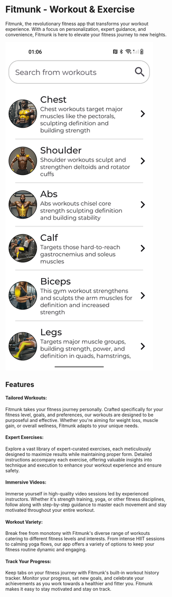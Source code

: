 # Fitmunk - Workout & Exercise
Fitmunk, the revolutionary fitness app that transforms your workout experience. With a focus on personalization, expert guidance, and convenience, Fitmunk is here to elevate your fitness journey to new heights.

![App Screenshot](https://github.com/Lakshyasukhralia/Workout-App/blob/master/Screenshot_20240220_010648.png)

## Features
#### Tailored Workouts:
Fitmunk takes your fitness journey personally. Crafted specifically for your fitness level, goals, and preferences, our workouts are designed to be purposeful and effective. Whether you're aiming for weight loss, muscle gain, or overall wellness, Fitmunk adapts to your unique needs.

#### Expert Exercises:
Explore a vast library of expert-curated exercises, each meticulously designed to maximize results while maintaining proper form. Detailed instructions accompany each exercise, offering valuable insights into technique and execution to enhance your workout experience and ensure safety.

#### Immersive Videos:
Immerse yourself in high-quality video sessions led by experienced instructors. Whether it's strength training, yoga, or other fitness disciplines, follow along with step-by-step guidance to master each movement and stay motivated throughout your entire workout.

#### Workout Variety:
Break free from monotony with Fitmunk's diverse range of workouts catering to different fitness levels and interests. From intense HIIT sessions to calming yoga flows, our app offers a variety of options to keep your fitness routine dynamic and engaging.

#### Track Your Progress:
Keep tabs on your fitness journey with Fitmunk's built-in workout history tracker. Monitor your progress, set new goals, and celebrate your achievements as you work towards a healthier and fitter you. Fitmunk makes it easy to stay motivated and stay on track.
